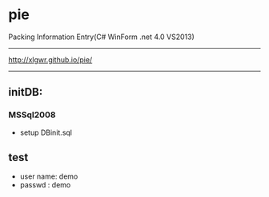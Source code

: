 pie 
===

Packing Information Entry(C# WinForm .net 4.0 VS2013)

***

http://xlgwr.github.io/pie/


***
## initDB:

### MSSql2008
* setup DBinit.sql

## test
* user name: demo
* passwd	: demo
